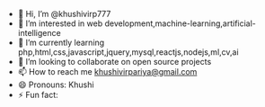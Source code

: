 - 👋 Hi, I’m @khushivirp777
- 👀 I’m interested in web development,machine-learning,artificial-intelligence
- 🌱 I’m currently learning php,html,css,javascript,jquery,mysql,reactjs,nodejs,ml,cv,ai
- 💞️ I’m looking to collaborate on open source projects
- 📫 How to reach me khushivirpariya@gmail.com
- 😄 Pronouns: Khushi
- ⚡ Fun fact: 

<!---
khushivirp777/khushivirp777 is a ✨ special ✨ repository because its `README.md` (this file) appears on your GitHub profile.
You can click the Preview link to take a look at your changes.
--->
